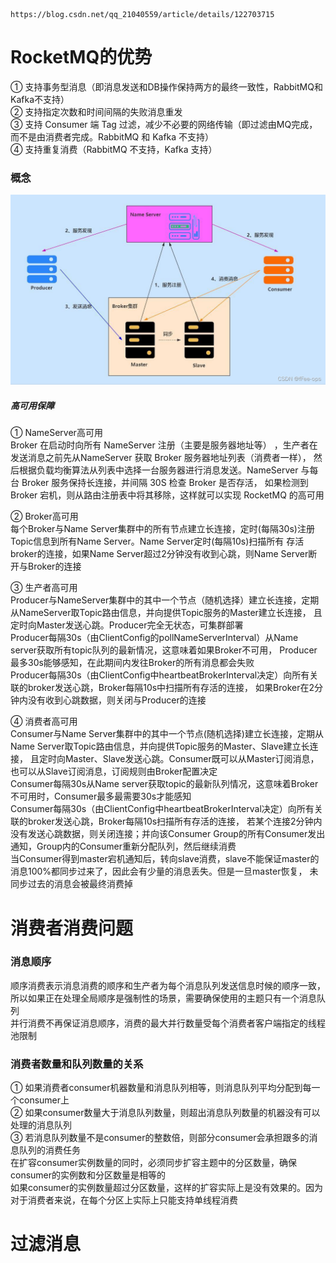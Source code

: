 ```
https://blog.csdn.net/qq_21040559/article/details/122703715
```
# RocketMQ的优势
① 支持事务型消息（即消息发送和DB操作保持两方的最终一致性，RabbitMQ和Kafka不支持）  
② 支持指定次数和时间间隔的失败消息重发  
③ 支持 Consumer 端 Tag 过滤，减少不必要的网络传输（即过滤由MQ完成，而不是由消费者完成。RabbitMQ 和 Kafka 不支持）  
④ 支持重复消费（RabbitMQ 不支持，Kafka 支持）

### 概念
![img.png](images/RocketMQ各角色之间完整的交互过程.png)

##### 高可用保障
① NameServer高可用  
Broker 在启动时向所有 NameServer 注册（主要是服务器地址等） ，生产者在发送消息之前先从NameServer 获取 Broker 服务器地址列表（消费者一样），
然后根据负载均衡算法从列表中选择一台服务器进行消息发送。NameServer 与每台 Broker 服务保持长连接，并间隔 30S 检查 Broker 是否存活，
如果检测到Broker 宕机，则从路由注册表中将其移除，这样就可以实现 RocketMQ 的高可用  

② Broker高可用  
每个Broker与Name Server集群中的所有节点建立长连接，定时(每隔30s)注册Topic信息到所有Name Server。Name Server定时(每隔10s)扫描所有
存活broker的连接，如果Name Server超过2分钟没有收到心跳，则Name Server断开与Broker的连接  

③ 生产者高可用  
Producer与NameServer集群中的其中一个节点（随机选择）建立长连接，定期从NameServer取Topic路由信息，并向提供Topic服务的Master建立长连接，
且定时向Master发送心跳。Producer完全无状态，可集群部署  
Producer每隔30s（由ClientConfig的pollNameServerInterval）从Name server获取所有topic队列的最新情况，这意味着如果Broker不可用，
Producer最多30s能够感知，在此期间内发往Broker的所有消息都会失败  
Producer每隔30s（由ClientConfig中heartbeatBrokerInterval决定）向所有关联的broker发送心跳，Broker每隔10s中扫描所有存活的连接，
如果Broker在2分钟内没有收到心跳数据，则关闭与Producer的连接  

④ 消费者高可用  
Consumer与Name Server集群中的其中一个节点(随机选择)建立长连接，定期从Name Server取Topic路由信息，并向提供Topic服务的Master、Slave建立长连接，
且定时向Master、Slave发送心跳。Consumer既可以从Master订阅消息，也可以从Slave订阅消息，订阅规则由Broker配置决定  
Consumer每隔30s从Name server获取topic的最新队列情况，这意味着Broker不可用时，Consumer最多最需要30s才能感知  
Consumer每隔30s（由ClientConfig中heartbeatBrokerInterval决定）向所有关联的broker发送心跳，Broker每隔10s扫描所有存活的连接，
若某个连接2分钟内没有发送心跳数据，则关闭连接；并向该Consumer Group的所有Consumer发出通知，Group内的Consumer重新分配队列，然后继续消费  
当Consumer得到master宕机通知后，转向slave消费，slave不能保证master的消息100%都同步过来了，因此会有少量的消息丢失。但是一旦master恢复，
未同步过去的消息会被最终消费掉

# 消费者消费问题
### 消息顺序
顺序消费表示消息消费的顺序和生产者为每个消息队列发送信息时候的顺序一致，所以如果正在处理全局顺序是强制性的场景，需要确保使用的主题只有一个消息队列  
并行消费不再保证消息顺序，消费的最大并行数量受每个消费者客户端指定的线程池限制

### 消费者数量和队列数量的关系
① 如果消费者consumer机器数量和消息队列相等，则消息队列平均分配到每一个consumer上  
② 如果consumer数量大于消息队列数量，则超出消息队列数量的机器没有可以处理的消息队列  
③ 若消息队列数量不是consumer的整数倍，则部分consumer会承担跟多的消息队列的消费任务  
在扩容consumer实例数量的同时，必须同步扩容主题中的分区数量，确保consumer的实例数和分区数量是相等的  
如果consumer的实例数量超过分区数量，这样的扩容实际上是没有效果的。因为对于消费者来说，在每个分区上实际上只能支持单线程消费  

# 过滤消息

